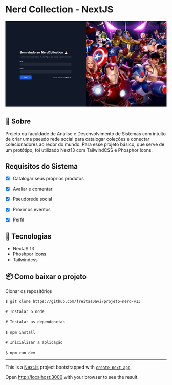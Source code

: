 # Nerd Collection - NextJS

![Nerd Collection Home](./public/Main.jpg)

## 📖 Sobre 

  Projeto da faculdade de Análise e Desenvolvimento de Sistemas com intuíto de criar uma pseudo rede social para catalogar coleções e conectar colecionadores ao redor do mundo. Para esse projeto básico, que serve de um protótipo, foi utilizado Next13 com TailwindCSS e Phosphor Icons.

## Requisitos do Sistema

- [x] Catalogar seus próprios produtos
- [x] Avaliar e comentar
- [x] Pseudorede social
- [x] Próximos eventos
- [x] Perfil


## 🚀 Tecnologias

- NextJS 13
- Phoshpor Icons
- Tailwindcss

## 📦 Como baixar o projeto

   Clonar os repositórios
   
    $ git clone https://github.com/freitasDavi/projeto-nerd-v13
   
    # Instalar o node

    # Instalar as dependencias
  
    $ npm install
    
    # Inicializar a aplicação

    $ npm run dev

--- 

This is a [Next.js](https://nextjs.org/) project bootstrapped with [`create-next-app`](https://github.com/vercel/next.js/tree/canary/packages/create-next-app).

Open [http://localhost:3000](http://localhost:3000) with your browser to see the result.

